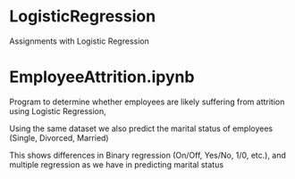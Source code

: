 # LogisticRegression
Assignments with Logistic Regression

# EmployeeAttrition.ipynb

Program to determine whether employees are likely suffering from attrition using Logistic Regression,

Using the same dataset we also predict the marital status of employees (Single, Divorced, Married)

This shows differences in Binary regression (On/Off, Yes/No, 1/0, etc.), and multiple regression as we have in
predicting marital status
